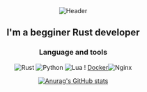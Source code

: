 <div align="center">
  <img src="https://github.com/Leqort/leqort/blob/main/assets/0126.gif" alt="Header" />

## I'm a begginer Rust developer

### Language and tools

![Rust](https://img.shields.io/badge/-Rust-090909?style=for-the-badge&logo=rust&logoColor=ffffff) ![Python](https://img.shields.io/badge/-Python-090909?style=for-the-badge&logo=python) ![Lua](https://img.shields.io/badge/-Lua-090909?style=for-the-badge&logo=lua&logoColor=blue) !
[Docker](https://img.shields.io/badge/-docker-090909?style=for-the-badge&logo=docker&logoColor=blue)![Nginx](https://img.shields.io/badge/-Nginx-090909?style=for-the-badge&logo=nginx&logoColor=green)

[![Anurag's GitHub stats](https://github-readme-stats.vercel.app/api?username=leqort&show_icons=true&theme=dark)](https://github.com/anuraghazra/github-readme-stats)
</div>